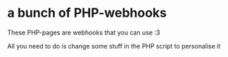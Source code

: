 # a bunch of PHP-webhooks
 These PHP-pages are webhooks that you can use :3

All you need to do is change some stuff in the PHP script to personalise it